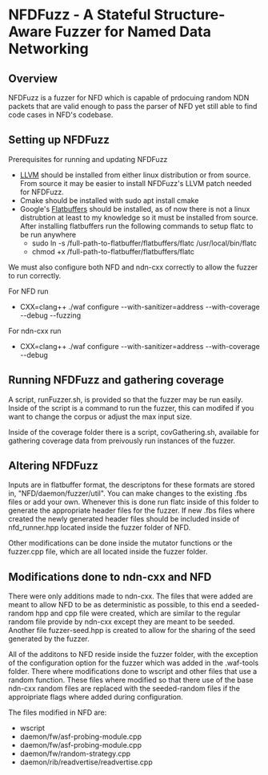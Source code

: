# NFDFuzz - A Stateful Structure-Aware Fuzzer for Named Data Networking

## Overview

NFDFuzz is a fuzzer for NFD which is capable of prdocuing random NDN packets that are valid enough to pass the parser of NFD yet still able to find code cases in NFD's codebase. 

## Setting up NFDFuzz 
Prerequisites for running and updating NFDFuzz
- [LLVM](https://github.com/llvm/llvm-project) should be installed from either linux distribution or from source. From source it may be easier to install NFDFuzz's LLVM patch needed for NFDFuzz.
- Cmake should be installed with 
	sudo apt install cmake
- Google's [Flatbuffers](https://github.com/google/flatbuffers.git) should be installed, as of now there is not a linux distrubtion at least to my knowledge so it must be installed from source. After installing flatbuffers run the following commands to setup flatc to be run anywhere
    - sudo ln -s /full-path-to-flatbuffer/flatbuffers/flatc /usr/local/bin/flatc
    - chmod +x /full-path-to-flatbuffer/flatbuffers/flatc
	
We must also configure both NFD and ndn-cxx correctly to allow the fuzzer to run correctly.

For NFD run 
- CXX=clang++ ./waf configure --with-sanitizer=address --with-coverage --debug --fuzzing

For ndn-cxx run
- CXX=clang++ ./waf configure --with-sanitizer=address --with-coverage --debug 

## Running NFDFuzz and gathering coverage
A script, runFuzzer.sh, is provided so that the fuzzer may be run easily. Inside of the script is a command to run the fuzzer, this can modifed if you want to change the corpus or adjust the max input size. 

Inside of the coverage folder there is a script, covGathering.sh, available for gathering coverage data from preivously run instances of the fuzzer. 

## Altering NFDFuzz
Inputs are in flatbuffer format, the descriptons for these formats are stored in, "NFD/daemon/fuzzer/util". You can make changes to the existing .fbs files or add your own. Whenever this is done run flatc inside of this folder to generate the appropriate header files for the fuzzer. If new .fbs files where created the newly generated header files should be included inside of nfd\_runner.hpp located inside the fuzzer folder of NFD.

Other modifications can be done inside the mutator functions or the fuzzer.cpp file, which are all located inside the fuzzer folder. 

## Modifications done to ndn-cxx and NFD
There were only additions made to ndn-cxx. The files that were added are meant to allow NFD to be as deterministic as possible, to this end a seeded-random hpp and cpp file were created, which are similar to the regular random file provide by ndn-cxx except they are meant to be seeded. Another file fuzzer-seed.hpp is created to allow for the sharing of the seed generated by the fuzzer. 

All of the additons to NFD reside inside the fuzzer folder, with the exception of the configuration option for the fuzzer which was added in the .waf-tools folder. There where modifications done to wscript and other files that use a random function. These files where modified so that there use of the base ndn-cxx random files are replaced with the seeded-random files if the approipriate flags where added during configuration. 

The files modified in NFD are:
- wscript
- daemon/fw/asf-probing-module.cpp
- daemon/fw/asf-probing-module.cpp
- daemon/fw/random-strategy.cpp
- daemon/rib/readvertise/readvertise.cpp

